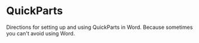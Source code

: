 # QuickParts
Directions for setting up and using QuickParts in Word. Because sometimes you can't avoid using Word.
